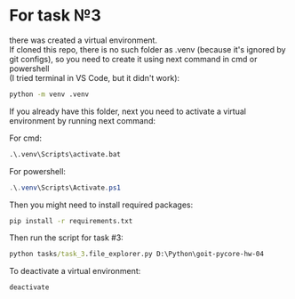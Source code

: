 # For task №3 
there was created a virtual environment.  
If cloned this repo, there is no such folder as .venv (because it's ignored by git configs), so you need to create it using next command in cmd or powershell  
(I tried terminal in VS Code, but it didn't work):

```cmd
python -m venv .venv
```

If you already have this folder, next you need to activate a virtual environment by running next command:

For cmd:
```cmd
.\.venv\Scripts\activate.bat
```

For powershell:
```powershell
.\.venv\Scripts\Activate.ps1
```

Then you might need to install required packages:

```cmd
pip install -r requirements.txt
```

Then run the script for task #3:

```cmd
python tasks/task_3.file_explorer.py D:\Python\goit-pycore-hw-04
```

To deactivate a virtual environment:

```cmd
deactivate
```
